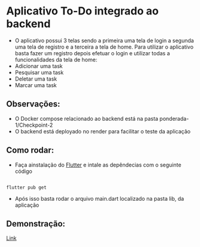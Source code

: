 # Aplicativo To-Do integrado ao backend 
- O aplicativo possui 3 telas sendo a primeira uma tela de login a segunda uma tela de registro e a terceira a tela de home. Para utilizar o aplicativo basta fazer um registro depois efetuar o login e utilizar todas a funcionalidades da tela de home:
 - Adicionar uma task 
 - Pesquisar uma task 
 - Deletar uma task 
 - Marcar uma task 
## Observações:
- O Docker compose relacionado ao backend está na pasta ponderada-1/Checkpoint-2 
- O backend está deployado no render para facilitar o teste da aplicação 

## Como rodar: 
- Faça ainstalação do [Flutter](https://flutter.dev) e intale as depêndecias com o seguinte código
<pre><code>
flutter pub get
</code></pre>
- Após isso basta rodar o arquivo main.dart localizado na pasta lib, da aplicação
## Demonstração:

[Link]()